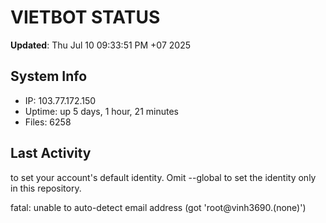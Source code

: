 # VIETBOT STATUS
**Updated**: Thu Jul 10 09:33:51 PM +07 2025

## System Info
- IP: 103.77.172.150
- Uptime: up 5 days, 1 hour, 21 minutes
- Files: 6258

## Last Activity

to set your account's default identity.
Omit --global to set the identity only in this repository.

fatal: unable to auto-detect email address (got 'root@vinh3690.(none)')
